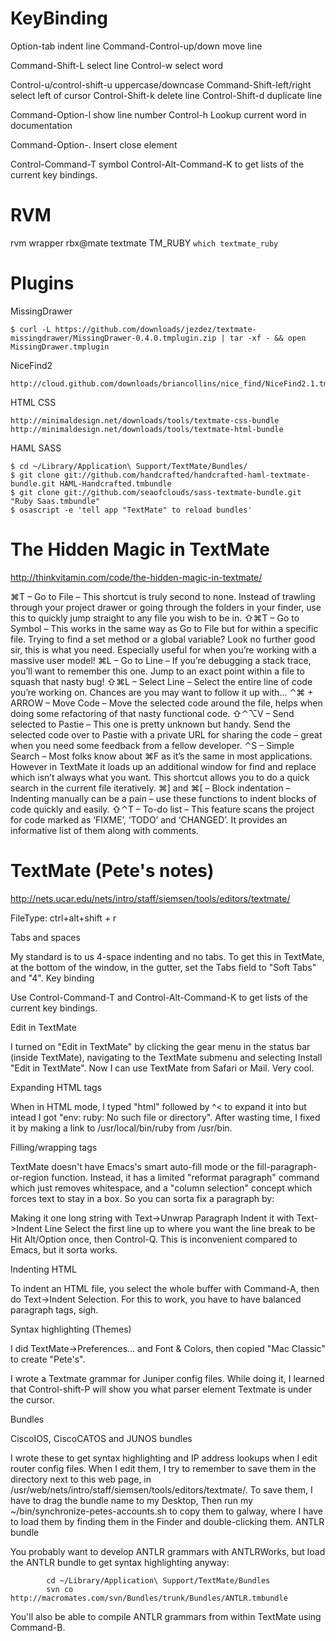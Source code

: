 KeyBinding
====
Option-tab  indent line
Command-Control-up/down move line

Command-Shift-L select line
Control-w select word

Control-u/control-shift-u uppercase/downcase
Command-Shift-left/right select left of cursor
Control-Shift-k delete line
Control-Shift-d duplicate line

Command-Option-l show line number
Control-h Lookup current word in documentation

Command-Option-. Insert close element

Control-Command-T symbol
Control-Alt-Command-K to get lists of the current key bindings.

RVM
====
rvm wrapper rbx@mate textmate
TM_RUBY `which textmate_ruby`

Plugins
====

MissingDrawer

	$ curl -L https://github.com/downloads/jezdez/textmate-missingdrawer/MissingDrawer-0.4.0.tmplugin.zip | tar -xf - && open MissingDrawer.tmplugin

NiceFind2

	http://cloud.github.com/downloads/briancollins/nice_find/NiceFind2.1.tmplugin.zip

HTML CSS

	http://minimaldesign.net/downloads/tools/textmate-css-bundle
	http://minimaldesign.net/downloads/tools/textmate-html-bundle
	
HAML SASS
	
	$ cd ~/Library/Application\ Support/TextMate/Bundles/
	$ git clone git://github.com/handcrafted/handcrafted-haml-textmate-bundle.git HAML-Handcrafted.tmbundle
	$ git clone git://github.com/seaofclouds/sass-textmate-bundle.git "Ruby Saas.tmbundle"
	$ osascript -e 'tell app "TextMate" to reload bundles'

The Hidden Magic in TextMate
====

http://thinkvitamin.com/code/the-hidden-magic-in-textmate/

⌘T – Go to File – This shortcut is truly second to none. Instead of trawling through your project drawer or going through the folders in your finder, use this to quickly jump straight to any file you wish to be in.
⇧⌘T – Go to Symbol – This works in the same way as Go to File but for within a specific file. Trying to find a set method or a global variable? Look no further good sir, this is what you need. Especially useful for when you’re working with a massive user model!
⌘L – Go to Line – If you’re debugging a stack trace, you’ll want to remember this one. Jump to an exact point within a file to squash that nasty bug!
⇧⌘L – Select Line – Select the entire line of code you’re working on. Chances are you may want to follow it up with…
⌃⌘ + ARROW – Move Code – Move the selected code around the file, helps when doing some refactoring of that nasty functional code.
⇧⌃⌥V – Send selected to Pastie – This one is pretty unknown but handy. Send the selected code over to Pastie with a private URL for sharing the code – great when you need some feedback from a fellow developer.
⌃S – Simple Search – Most folks know about ⌘F as it’s the same in most applications. However in TextMate it loads up an additional window for find and replace which isn’t always what you want. This shortcut allows you to do a quick search in the current file iteratively.
⌘] and ⌘[ – Block indentation – Indenting manually can be a pain – use these functions to indent blocks of code quickly and easily.
⇧⌃T – To-do list – This feature scans the project for code marked as ‘FIXME’, ‘TODO’ and ‘CHANGED’. It provides an informative list of them along with comments.


TextMate (Pete's notes)
====
 
http://nets.ucar.edu/nets/intro/staff/siemsen/tools/editors/textmate/

FileType:
ctrl+alt+shift + r

Tabs and spaces

My standard is to us 4-space indenting and no tabs. To get this in TextMate, at the bottom of the window, in the gutter, set the Tabs field to "Soft Tabs" and "4".
Key binding

Use Control-Command-T and Control-Alt-Command-K to get lists of the current key bindings.

Edit in TextMate

I turned on "Edit in TextMate" by clicking the gear menu in the status bar (inside TextMate), navigating to the TextMate submenu and selecting Install "Edit in TextMate". Now I can use TextMate from Safari or Mail. Very cool.

Expanding HTML tags

When in HTML mode, I typed "html" followed by ^< to expand it into <html></html> but intead I got "env: ruby: No such file or directory". After wasting time, I fixed it by making a link to /usr/local/bin/ruby from /usr/bin.

Filling/wrapping tags

TextMate doesn't have Emacs's smart auto-fill mode or the fill-paragraph-or-region function. Instead, it has a limited "reformat paragraph" command which just removes whitespace, and a "column selection" concept which forces text to stay in a box. So you can sorta fix a paragraph by:

Making it one long string with Text->Unwrap Paragraph
Indent it with Text->Indent Line
Select the first line up to where you want the line break to be
Hit Alt/Option once, then Control-Q.
This is inconvenient compared to Emacs, but it sorta works.

Indenting HTML

To indent an HTML file, you select the whole buffer with Command-A, then do Text->Indent Selection. For this to work, you have to have balanced paragraph tags, sigh.

Syntax highlighting (Themes)

I did TextMate->Preferences... and Font & Colors, then copied "Mac Classic" to create "Pete's".

I wrote a Textmate grammar for Juniper config files. While doing it, I learned that Control-shift-P will show you what parser element Textmate is under the cursor.

Bundles

CiscoIOS, CiscoCATOS and JUNOS bundles

I wrote these to get syntax highlighting and IP address lookups when I edit router config files. When I edit them, I try to remember to save them in the directory next to this web page, in /usr/web/nets/intro/staff/siemsen/tools/editors/textmate/. To save them, I have to drag the bundle name to my Desktop, Then run my ~/bin/synchronize-petes-accounts.sh to copy them to galway, where I have to load them by finding them in the Finder and double-clicking them.
ANTLR bundle

You probably want to develop ANTLR grammars with ANTLRWorks, but load the ANTLR bundle to get syntax highlighting anyway:

			cd ~/Library/Application\ Support/TextMate/Bundles
			svn co http://macromates.com/svn/Bundles/trunk/Bundles/ANTLR.tmbundle
		
You'll also be able to compile ANTLR grammars from within TextMate using Command-B.
